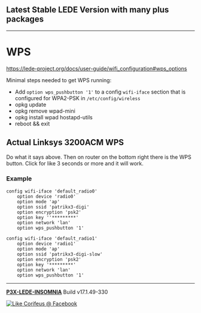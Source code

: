 [//]: #@corifeus-header

## Latest Stable LEDE Version with many plus packages

---
                        
[//]: #@corifeus-header:end
# WPS

https://lede-project.org/docs/user-guide/wifi_configuration#wps_options

Minimal steps needed to get WPS running:

* Add ```option wps_pushbutton '1'``` to a config ```wifi-iface``` section that is configured for WPA2-PSK in ```/etc/config/wireless```
* opkg update
* opkg remove wpad-mini
* opkg install wpad hostapd-utils
* reboot && exit

## Actual Linksys 3200ACM WPS

Do what it says above. Then on router on the bottom right there is the WPS button. Click for like 3 seconds or more and it will work.

### Example

```text
config wifi-iface 'default_radio0'
    option device 'radio0'
    option mode 'ap'
    option ssid 'patrikx3-digi'
    option encryption 'psk2'
    option key ''*********'
    option network 'lan'
    option wps_pushbutton '1'
    
config wifi-iface 'default_radio1'
    option device 'radio1'
    option mode 'ap'
    option ssid 'patrikx3-digi-slow'
    option encryption 'psk2'
    option key '*********'
    option network 'lan'
    option wps_pushbutton '1'
```



[//]: #@corifeus-footer

---

[**P3X-LEDE-INSOMNIA**](https://pages.corifeus.com/lede-insomnia) Build v17.1.49-330 

[![Like Corifeus @ Facebook](https://img.shields.io/badge/LIKE-Corifeus-3b5998.svg)](https://www.facebook.com/corifeus.software) 
 

[//]: #@corifeus-footer:end